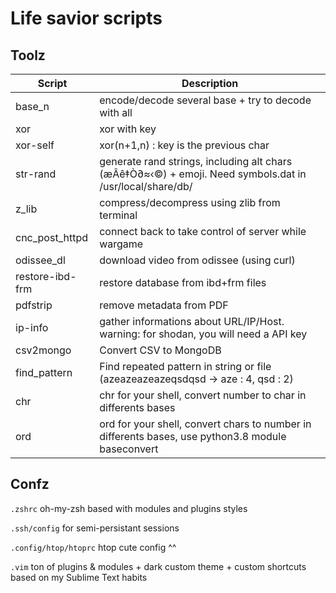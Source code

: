 # Life savior scripts

## Toolz

Script          | Description
------          | -------------------------------
base_n          | encode/decode several base + try to decode with all 
xor             | xor with key
xor-self        | xor(n+1,n) : key is the previous char
str-rand        | generate rand strings, including alt chars (æÂê‡Ò∂≈‹©) + emoji. Need symbols.dat in /usr/local/share/db/
z_lib           | compress/decompress using zlib from terminal
cnc_post_httpd  | connect back to take control of server while wargame
odissee_dl      | download video from odissee (using curl)
restore-ibd-frm | restore database from ibd+frm files
pdfstrip        | remove metadata from PDF
ip-info         | gather informations about URL/IP/Host. warning: for shodan, you will need a API key
csv2mongo       | Convert CSV to MongoDB
find_pattern    | Find repeated pattern in string or file (azeazeazeazeqsdqsd -> aze : 4, qsd : 2)
chr             | chr for your shell, convert number to char in differents bases
ord             | ord for your shell, convert chars to number in differents bases, use python3.8 module baseconvert


## Confz

`.zshrc`
oh-my-zsh based with modules and plugins styles

`.ssh/config`
for semi-persistant sessions

`.config/htop/htoprc`
htop cute config ^^

`.vim`
ton of plugins & modules + dark custom theme + custom shortcuts based on my Sublime Text habits


